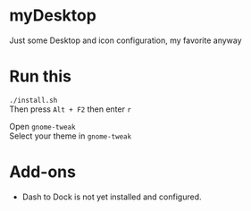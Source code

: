 # myDesktop
Just some Desktop and icon configuration, my favorite anyway  

# Run this
`./install.sh`  
Then press `Alt + F2` then enter `r`  

Open `gnome-tweak`  
Select your theme in `gnome-tweak`  

# Add-ons
- Dash to Dock is not yet installed and configured.  

